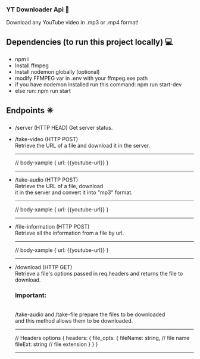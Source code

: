 ### YT Downloader Api :rocket:

Download any YouTube video in .mp3 or .mp4 format!

## Dependencies (to run this project locally) :computer:

- npm i
- Install ffmpeg
- Install nodemon globally (optional)
- modify FFMPEG var in .env with your ffmpeg.exe path
- if you have nodemon installed run this command: npm run start-dev
- else run: npm run start

## Endpoints :eight_pointed_black_star:

- /server (HTTP HEAD)
  Get server status.
- /take-video (HTTP POST) 
  <br>
  Retrieve the URL of a file and download it in the server.
  ***
    // body-xample
    {
      url: {{youtube-url}}
    }
  ***
- /take-audio (HTTP POST)
  <br/>
  Retrieve the URL of a file, download
  <br/>
  it in the server and convert it into "mp3" format.
  
  ***
    // body-xample
    {
      url: {{youtube-url}}
    }
  ***
- /file-information (HTTP POST)
  <br/>
  Retrieve all the information from a file by url.
  
  ***
    // body-xample
    {
      url: {{youtube-url}}
    }
  ***
- /download (HTTP GET)
  <br>
  Retrieve a file's options passed in req.headers
  and returns the file to download.
  ### Important:
  <br/>
  /take-audio and /take-file prepare the files to be downloaded
  <br/>and this method allows them to be downloaded.
  
  ***
  // Headers options
  {
    headers: {
      file_opts: {
        fileName: string, // file name
        fileExt: string // file extension
      }
    }
  }
  ***

